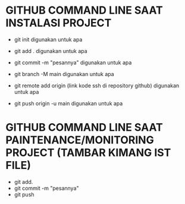 # GITHUB COMMAND LINE SAAT INSTALASI PROJECT

- git init
digunakan untuk apa

- git add .
digunakan untuk apa

- git commit -m "pesannya"
digunakan untuk apa

- git branch -M main
digunakan untuk apa

- git remote add origin (link kode ssh di repository github)
digunakan untuk apa

- git push origin -u main
digunakan untuk apa

# GITHUB COMMAND LINE SAAT PAINTENANCE/MONITORING PROJECT (TAMBAR KIMANG IST FILE)

- git add.
- git commit -m "pesannya"
- git push